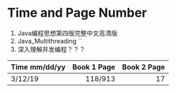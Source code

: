 # Time and Page Number

1. Java编程思想第四版完整中文高清版  
2. Java_Multithreading  ``
3. 深入理解并发编程？？？

| Time mm/dd/yy | Book 1 Page | Book 2 Page |
| :------------ | ----------: | ----------: |
| 3/12/19       |      118/913 |          17 |